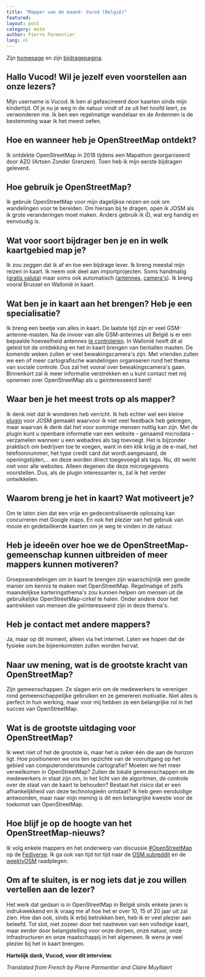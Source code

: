 ```yaml
---
title: "Mapper van de maand: Vucod (België)"
featured:
layout: post
category: motm
author: Pierre Parmentier
lang: nl
---
```


Zijn [homepage](https://www.openstreetmap.org/user/Vucod) en zijn [bijdragepagina](https://hdyc.neis-one.org/?Vucod).

## Hallo Vucod! Wil je jezelf even voorstellen aan onze lezers?

Mijn username is Vucod. Ik ben al gefascineerd door kaarten sinds mijn kindertijd. Of je nu je weg in de natuur vindt of ze uit het hoofd leert, ze verwonderen me. Ik ben een regelmatige wandelaar en de Ardennen is de bestemming waar ik het meest oefen.

## Hoe en wanneer heb je OpenStreetMap ontdekt?

Ik ontdekte OpenStreetMap in 2018 tijdens een Mapathon georganiseerd door AZG (Artsen Zonder Grenzen). Toen heb ik mijn eerste bijdragen geleverd.

## Hoe gebruik je OpenStreetMap?

Ik gebruik OpenStreetMap voor mijn dagelijkse reizen en ook om wandelingen voor te bereiden. Om hieraan bij te dragen, open ik JOSM als ik grote veranderingen moet maken. Anders gebruik ik iD, wat erg handig en eenvoudig is.

## Wat voor soort bijdrager ben je en in welk kaartgebied map je?

Ik zou zeggen dat ik af en toe een bijdrage lever. Ik breng meestal mijn reizen in kaart. Ik neem ook deel aan importprojecten. Soms handmatig ([gratis valuta](https://wiki.openstreetmap.org/wiki/User:Vucod/Local_currencies_in_Belgium)) maar soms ook automatisch ([antennes](https://wiki.openstreetmap.org/wiki/Import/Catalogue/ibpt_belgium_antennas), [camera's](https://wiki.openstreetmap.org/wiki/Import/Catalogue/sous-surveillance.net)). Ik breng vooral Brussel en Wallonië in kaart.

## Wat ben je in kaart aan het brengen? Heb je een specialisatie?

Ik breng een beetje van alles in kaart. De laatste tijd zijn er veel GSM-antenne-masten. Na de invoer van alle GSM-antennes uit België is er een bepaalde hoeveelheid antennes [te controleren](https://maproulette.org/browse/challenges/13467). In Wallonië heeft dit al geleid tot de ontdekking en het in kaart brengen van tientallen masten. De komende weken zullen er veel bewakingscamera's zijn. Met vrienden zullen we een of meer cartografische wandelingen organiseren rond het thema van sociale controle. Dus zal het vooral over bewakingscamera's gaan. Binnenkort zal ik meer informatie verstrekken en u kunt contact met mij opnemen over OpenStreetMap als u geïnteresseerd bent!

## Waar ben je het meest trots op als mapper?

Ik denk niet dat ik wonderen heb verricht. Ik heb echter wel een kleine [plugin](https://gitlab.com/vucod/microdata-scraping) voor JOSM gemaakt waarvoor ik niet veel feedback heb gekregen, maar waarvan ik denk dat het voor sommige mensen nuttig kan zijn. Met de plugin kunt u openbare informatie van een website - genaamd microdata - verzamelen wanneer u een webadres als tag toevoegt. Het is bijzonder praktisch om bedrijven toe te voegen, want in één klik krijg je de e-mail, het telefoonnummer, het type credit card dat wordt aangevaard, de openingstijden,… en deze worden direct toegevoegd als tags. Nu, dit werkt niet voor alle websites. Alleen degenen die deze microgegevens voorstellen. Dus, als de plugin interessanter is, zal ik het verder ontwikkelen.

## Waarom breng je het in kaart? Wat motiveert je?

Om te laten zien dat een vrije en gedecentraliseerde oplossing kan concurreren met Google maps. En ook het plezier van het gebruik van mooie en gedetailleerde kaarten om je weg te vinden in de natuur.

## Heb je ideeën over hoe we de OpenStreetMap-gemeenschap kunnen uitbreiden of meer mappers kunnen motiveren?

Groepswandelingen om in kaart te brengen zijn waarschijnlijk een goede manier om kennis te maken met OpenStreetMap. Regelmatige of zelfs maandelijkse karteringsthema's zou kunnen helpen om mensen uit de gebruikelijke OpenStreetMap-cirkel te halen. Onder andere door het aantrekken van mensen die geïnteresseerd zijn in deze thema's.

## Heb je contact met andere mappers?

Ja, maar op dit moment, alleen via het internet. Laten we hopen dat de fysieke osm.be bijeenkomsten zullen worden hervat.

## Naar uw mening, wat is de grootste kracht van OpenStreetMap?

Zijn gemeenschappen. Ze slagen erin om de medewerkers te verenigen rond gemeenschappelijke gebruiken en ze genereren motivatie. Niet alles is perfect in hun werking, maar voor mij hebben ze een belangrijke rol in het succes van OpenStreetMap.

## Wat is de grootste uitdaging voor OpenStreetMap?

Ik weet niet of het de grootste is, maar het is zeker één die aan de horizon ligt. Hoe positioneren we ons ten opzichte van de vooruitgang op het gebied van computerondersteunde cartografie? Moeten we het meer verwelkomen in OpenStreetMap? Zullen de lokale gemeenschappen en de medewerkers in staat zijn om, in het licht van de algoritmen, de controle over de staat van de kaart te behouden? Bestaat het risico dat er een afhankelijkheid van deze technologieën ontstaat? Ik heb geen eenduidige antwoorden, maar naar mijn mening is dit een belangrijke kwestie voor de toekomst van OpenStreetMap.

## Hoe blijf je op de hoogte van het OpenStreetMap-nieuws?

Ik volg enkele mappers en het onderwerp van discussie [#OpenStreetMap](https://framapiaf.org/tags/openstreetmaps) op de [Fediverse](https://fediverse.party/en/fediverse). Ik ga ook van tijd tot tijd naar de [OSM subreddit](https://www.reddit.com/r/openstreetmap/) en de [weeklyOSM](http://weeklyosm.eu/) raadplegen.

## Om af te sluiten, is er nog iets dat je zou willen vertellen aan de lezer?

Het werk dat gedaan is in OpenStreetMap in België sinds enkele jaren is indrukwekkend en ik vraag me af hoe het er over 10, 15 of 20 jaar uit zal zien. Hoe dan ook, sinds ik erbij betrokken ben, heb ik er veel plezier aan beleefd. Tot slot, niet zozeer door het nastreven van een volledige kaart, maar eerder door belangstelling voor onze dorpen, onze natuur, onze infrastructuren en onze maatschappij in het algemeen. Ik wens je veel plezier bij het in kaart brengen.

**Hartelijk dank, Vucod, voor dit interview.**

*Translated from French by Pierre Parmentier and Claire Muyllaert*
